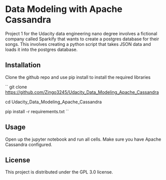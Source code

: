 # Data Modeling with Apache Cassandra

Project 1 for the Udacity data engineering nano degree involves a fictional company called Sparkify that wants to create a postgres database for their songs. This involves creating a python script that takes JSON data and loads it into the postgres database.

## Installation

Clone the github repo and use pip install to install the required libraries

``
git clone https://github.com/Zingo3245/Udacity_Data_Modeling_Apache_Cassandra

cd Udacity_Data_Modeling_Apache_Cassandra

pip install -r requirements.txt
``

## Usage

Open up the jupyter notebook and run all cells. Make sure you have Apache Cassandra configured.

## License

This project is distributed under the GPL 3.0 license.